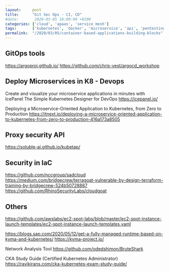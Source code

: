 ```yaml
---
layout:     post
title:      "Git Sec Ops - CI, CD"
#date:       2020-03-05 10:00:00 +0100
categories: ['cloud', 'apaas', 'service mesh'] 
tags:       ['kubernetes', 'docker', 'microservice', 'api', 'pentesting','fuzzing']
permalink:  "/2020/03/05/container-based-applications-building-blocks"
---
```


<!-- more -->
## GitOps tools

https://argoproj.github.io/
https://github.com/chris-vest/argocd_workshop

## Deploy Microservices in K8 - Devops

Create and visualize your microservice applications in minutes with IcePanel 
The Simple Kubernetes Designer for DevOps
https://icepanel.io/

Deploying a Microservice-Oriented Application to Kubernetes, from Zero to Production
https://itnext.io/deploying-a-microservice-oriented-application-to-kubernetes-from-zero-to-production-416a173a8505



## Proxy security API

https://soluble-ai.github.io/kubetap/


## Security in IaC

https://github.com/nccgroup/sadcloud
https://medium.com/bridgecrew/terragoat-vulnerable-by-design-terraform-training-by-bridgecrew-524b50728887
https://github.com/RhinoSecurityLabs/cloudgoat


## Others

https://github.com/awslabs/ec2-spot-labs/blob/master/ec2-spot-instance-launch-templates/ec2-spot-instance-launch-templates.yaml

https://blogs.sap.com/2020/05/12/get-a-fully-managed-runtime-based-on-kyma-and-kubernetes/
https://kyma-project.io/

Network Analysis Tool 
https://github.com/odedshimon/BruteShark


CKA Study Guide (Certified Kubernetes Administrator)
https://ravikirans.com/cka-kubernetes-exam-study-guide/